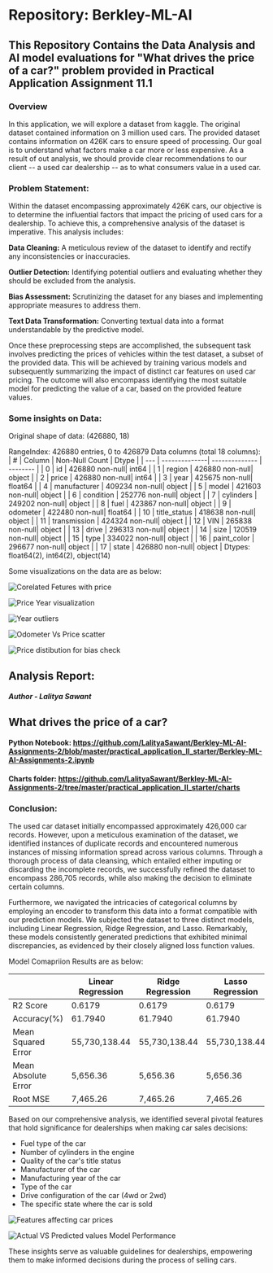 # Repository: Berkley-ML-AI

## This Repository Contains the Data Analysis and AI model evaluations for "What drives the price of a car?" problem provided in Practical Application Assignment 11.1

### **Overview**

In this application, we will explore a dataset from kaggle. The original dataset contained information on 3 million used cars. The provided dataset contains information on 426K cars to ensure speed of processing. Our goal is to understand what factors make a car more or less expensive. As a result of out analysis, we should provide clear recommendations to our client -- a used car dealership -- as to what consumers value in a used car.

### **Problem Statement:**
Within the dataset encompassing approximately 426K cars, our objective is to determine the influential factors that impact the pricing of used cars for a dealership. To achieve this, a comprehensive analysis of the dataset is imperative. This analysis includes:

**Data Cleaning:** A meticulous review of the dataset to identify and rectify any inconsistencies or inaccuracies.

**Outlier Detection:** Identifying potential outliers and evaluating whether they should be excluded from the analysis.

**Bias Assessment:** Scrutinizing the dataset for any biases and implementing appropriate measures to address them.

**Text Data Transformation:** Converting textual data into a format understandable by the predictive model.

Once these preprocessing steps are accomplished, the subsequent task involves predicting the prices of vehicles within the test dataset, a subset of the provided data. This will be achieved by training various models and subsequently summarizing the impact of distinct car features on used car pricing. The outcome will also encompass identifying the most suitable model for predicting the value of a car, based on the provided feature values.

### **Some insights on Data:**
Original shape of data: (426880, 18)

RangeIndex: 426880 entries, 0 to 426879
Data columns (total 18 columns):
| #   | Column        | Non-Null Count | Dtype    |
| --- | --------------| -------------- | -------- |
| 0   | id            | 426880 non-null| int64    |
| 1   | region        | 426880 non-null| object   |
| 2   | price         | 426880 non-null| int64    |
| 3   | year          | 425675 non-null| float64  |
| 4   | manufacturer  | 409234 non-null| object   |
| 5   | model         | 421603 non-null| object   |
| 6   | condition     | 252776 non-null| object   |
| 7   | cylinders     | 249202 non-null| object   |
| 8   | fuel          | 423867 non-null| object   |
| 9   | odometer      | 422480 non-null| float64  |
| 10  | title_status  | 418638 non-null| object   |
| 11  | transmission  | 424324 non-null| object   |
| 12  | VIN           | 265838 non-null| object   |
| 13  | drive         | 296313 non-null| object   |
| 14  | size          | 120519 non-null| object   |
| 15  | type          | 334022 non-null| object   |
| 16  | paint_color   | 296677 non-null| object   |
| 17  | state         | 426880 non-null| object   |
Dtypes: float64(2), int64(2), object(14)


Some visualizations on the data are as below:

![Corelated Fetures with price](https://github.com/LalityaSawant/Berkley-ML-AI-Assignments-2/tree/master/practical_application_II_starter/charts/Correlation-sample-plot.jpg)

![Price Year visualization](https://github.com/LalityaSawant/Berkley-ML-AI-Assignments-2/tree/master/practical_application_II_starter/charts/Year-Vs-Price-bar-outlier_detection.jpg)

![Year outliers](https://github.com/LalityaSawant/Berkley-ML-AI-Assignments-2/tree/master/practical_application_II_starter/charts/Year-Vs-Price_scatter-before-cap.jpg)

![Odometer Vs Price scatter](https://github.com/LalityaSawant/Berkley-ML-AI-Assignments-2/tree/master/practical_application_II_starter/charts/Odometer-Vs-Price_scatter.jpg)

![Price distibution for bias check](https://github.com/LalityaSawant/Berkley-ML-AI-Assignments-2/tree/master/practical_application_II_starter/charts/Insight-Dist-Plot.jpg)



## **Analysis Report:**                         
#####                                                  Author - Lalitya Sawant
## What drives the price of a car?
#### Python Notebook: https://github.com/LalityaSawant/Berkley-ML-AI-Assignments-2/blob/master/practical_application_II_starter/Berkley-ML-AI-Assignments-2.ipynb
#### Charts folder: https://github.com/LalityaSawant/Berkley-ML-AI-Assignments-2/tree/master/practical_application_II_starter/charts

### **Conclusion:**
  The used car dataset initially encompassed approximately 426,000 car records. However, upon a meticulous examination of the dataset, we identified instances of duplicate records and encountered numerous instances of missing information spread across various columns. Through a thorough process of data cleansing, which entailed either imputing or discarding the incomplete records, we successfully refined the dataset to encompass 286,705 records, while also making the decision to eliminate certain columns.

  Furthermore, we navigated the intricacies of categorical columns by employing an encoder to transform this data into a format compatible with our prediction models. We subjected the dataset to three distinct models, including Linear Regression, Ridge Regression, and Lasso. Remarkably, these models consistently generated predictions that exhibited minimal discrepancies, as evidenced by their closely aligned loss function values.

  Model Comapriion Results are as below:

  |                     | Linear Regression | Ridge Regression | Lasso Regression |
  |---------------------|-------------------|------------------|------------------|
  | R2 Score            | 0.6179            | 0.6179           | 0.6179           |
  | Accuracy(%)         | 61.7940           | 61.7940          | 61.7940          |
  | Mean Squared Error  | 55,730,138.44     | 55,730,138.44    | 55,730,138.44    |
  | Mean Absolute Error | 5,656.36          | 5,656.36         | 5,656.36         |
  | Root MSE            | 7,465.26          | 7,465.26         | 7,465.26         |


  Based on our comprehensive analysis, we identified several pivotal features that hold significance for dealerships when making car sales decisions:

  * Fuel type of the car
  * Number of cylinders in the engine
  * Quality of the car's title status
  * Manufacturer of the car
  * Manufacturing year of the car
  * Type of the car
  * Drive configuration of the car (4wd or 2wd)
  * The specific state where the car is sold

   ![Features affecting car prices](https://github.com/LalityaSawant/Berkley-ML-AI-Assignments-2/tree/master/practical_application_II_starter/charts/Features-affecting-used-car-price.jpg)

   ![Actual VS Predicted values Model Performance](https://github.com/LalityaSawant/Berkley-ML-AI-Assignments-2/tree/master/practical_application_II_starter/charts/Linear-Regression-Performance.jpg)


  These insights serve as valuable guidelines for dealerships, empowering them to make informed decisions during the process of selling cars.
